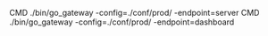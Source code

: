 CMD ./bin/go_gateway -config=./conf/prod/ -endpoint=server
CMD ./bin/go_gateway -config=./conf/prod/ -endpoint=dashboard